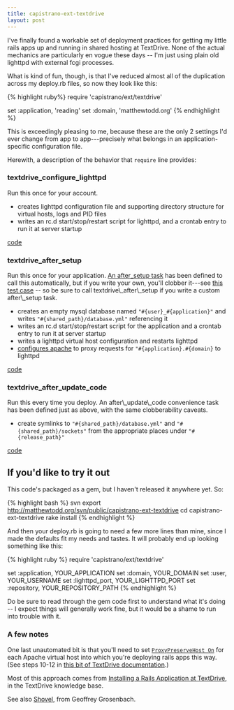 ```yaml
---
title: capistrano-ext-textdrive
layout: post
---
```

I've finally found a workable set of deployment practices for getting my little rails apps up and running in shared hosting at TextDrive. None of the actual mechanics are particularly en vogue these days -- I'm just using plain old lighttpd with external fcgi processes.

What is kind of fun, though, is that I've reduced almost all of the duplication across my deploy.rb files, so now they look like this:

{% highlight ruby%}
require 'capistrano/ext/textdrive'

set :application, 'reading'
set :domain,      'matthewtodd.org'
{% endhighlight %}

This is exceedingly pleasing to me, because these are the only 2 settings I'd ever change from app to app---precisely what belongs in an application-specific configuration file.

Herewith, a description of the behavior that `require` line provides:

<h3>textdrive_configure_lighttpd</h3>
Run this once for your account.

<ul>
<li>creates lighttpd configuration file and supporting directory structure for virtual hosts, logs and PID files</li>
<li>writes an rc.d start/stop/restart script for lighttpd, and a crontab entry to run it at server startup</li>
</ul>

[code](http://matthewtodd.org/svn/public/capistrano-ext-textdrive/lib/capistrano/ext/textdrive/recipes/lighttpd.rb)

<h3>textdrive_after_setup</h3>
Run this once for your application. <a href="http://matthewtodd.org/svn/public/capistrano-ext-textdrive/lib/capistrano/ext/textdrive/recipes/hooks.rb">An after_setup task</a> has been defined to call this automatically, but if you write your own, you'll clobber it---see <a href="http://matthewtodd.org/svn/public/capistrano-ext-textdrive/test/multiple_after_tasks_test.rb">this test case</a> -- so be sure to call textdrive\_after\_setup if you write a custom after\_setup task.

<ul>
<li>creates an empty mysql database named <code>"#{user}_#{application}"</code> and writes <code>"#{shared_path}/database.yml"</code> referencing it</li>
<li>writes an rc.d start/stop/restart script for the application and a crontab entry to run it at server startup</li>
<li>writes a lighttpd virtual host configuration and restarts lighttpd</li>
<li><a href="{{ site.url }}/2006/10/13/htaccess-goodness.html">configures apache</a> to proxy requests for <code>"#{application}.#{domain}</code> to lighttpd</li>
</ul>

[code](http://matthewtodd.org/svn/public/capistrano-ext-textdrive/lib/capistrano/ext/textdrive/recipes/setup.rb)

<h3>textdrive_after_update_code</h3>
Run this every time you deploy. An after\_update\_code convenience task has been defined just as above, with the same clobberability caveats.

<ul>
<li>create symlinks to <code>"#{shared_path}/database.yml"</code> and <code>"#{shared_path}/sockets"</code> from the appropriate places under <code>"#{release_path}"</code></li>
</ul>

[code](http://matthewtodd.org/svn/public/capistrano-ext-textdrive/lib/capistrano/ext/textdrive/recipes/deploy.rb)

<h2>If you'd like to try it out</h2>

This code's packaged as a gem, but I haven't released it anywhere yet. So:

{% highlight bash %}
svn export http://matthewtodd.org/svn/public/capistrano-ext-textdrive
cd capistrano-ext-textdrive
rake install
{% endhighlight %}

And then your deploy.rb is going to need a few more lines than mine, since I made the defaults fit my needs and tastes. It will probably end up looking something like this:

{% highlight ruby %}
require 'capistrano/ext/textdrive'

set :application,   YOUR_APPLICATION
set :domain,        YOUR_DOMAIN
set :user,          YOUR_USERNAME
set :lighttpd_port, YOUR_LIGHTTPD_PORT
set :repository,    YOUR_REPOSITORY_PATH
{% endhighlight %}

Do be sure to read through the gem code first to understand what it's doing -- I expect things will generally work fine, but it would be a shame to run into trouble with it.

<h3>A few notes</h3>
One last unautomated bit is that you'll need to set <a href="http://httpd.apache.org/docs/2.2/mod/mod_proxy.html#proxypreservehost"><code>ProxyPreserveHost On</code></a> for each Apache virtual host into which you're deploying rails apps this way. (See steps 10-12 in <a href="http://help.textdrive.com/index.php?pg=kb.page&amp;id=255">this bit of TextDrive documentation</a>.)

Most of this approach comes from <a href="http://help.textdrive.com/index.php?pg=kb.chapter&amp;id=71">Installing a Rails Application at TextDrive</a>, in the TextDrive knowledge base.

See also <a href="http://nubyonrails.com/pages/shovel">Shovel</a>, from Geoffrey Grosenbach.
